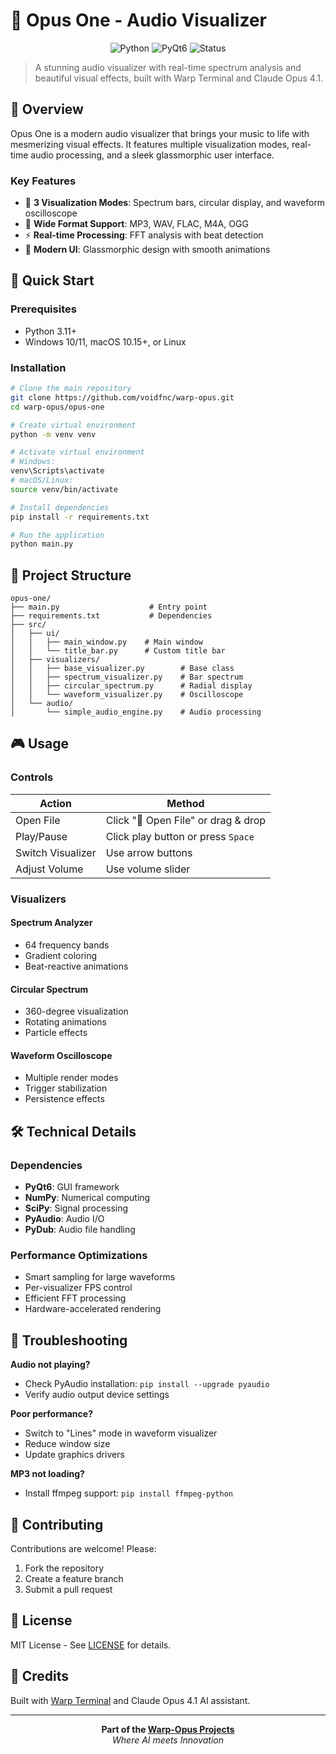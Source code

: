 # 🎵 Opus One - Audio Visualizer

<div align="center">
  <img src="https://img.shields.io/badge/Python-3.11+-blue.svg" alt="Python">
  <img src="https://img.shields.io/badge/PyQt6-6.5.0+-green.svg" alt="PyQt6">
  <img src="https://img.shields.io/badge/Status-Complete-success.svg" alt="Status">
</div>

> A stunning audio visualizer with real-time spectrum analysis and beautiful visual effects, built with Warp Terminal and Claude Opus 4.1.

## 🎯 Overview

Opus One is a modern audio visualizer that brings your music to life with mesmerizing visual effects. It features multiple visualization modes, real-time audio processing, and a sleek glassmorphic user interface.

### Key Features
- 🎨 **3 Visualization Modes**: Spectrum bars, circular display, and waveform oscilloscope
- 🎵 **Wide Format Support**: MP3, WAV, FLAC, M4A, OGG
- ⚡ **Real-time Processing**: FFT analysis with beat detection
- 💎 **Modern UI**: Glassmorphic design with smooth animations

## 🚀 Quick Start

### Prerequisites
- Python 3.11+
- Windows 10/11, macOS 10.15+, or Linux

### Installation

```bash
# Clone the main repository
git clone https://github.com/voidfnc/warp-opus.git
cd warp-opus/opus-one

# Create virtual environment
python -m venv venv

# Activate virtual environment
# Windows:
venv\Scripts\activate
# macOS/Linux:
source venv/bin/activate

# Install dependencies
pip install -r requirements.txt

# Run the application
python main.py
```

## 📁 Project Structure

```
opus-one/
├── main.py                    # Entry point
├── requirements.txt           # Dependencies
├── src/
│   ├── ui/
│   │   ├── main_window.py    # Main window
│   │   └── title_bar.py      # Custom title bar
│   ├── visualizers/
│   │   ├── base_visualizer.py        # Base class
│   │   ├── spectrum_visualizer.py    # Bar spectrum
│   │   ├── circular_spectrum.py      # Radial display
│   │   └── waveform_visualizer.py    # Oscilloscope
│   └── audio/
│       └── simple_audio_engine.py    # Audio processing
```

## 🎮 Usage

### Controls
| Action | Method |
|--------|--------|
| Open File | Click "📁 Open File" or drag & drop |
| Play/Pause | Click play button or press `Space` |
| Switch Visualizer | Use arrow buttons |
| Adjust Volume | Use volume slider |

### Visualizers

#### Spectrum Analyzer
- 64 frequency bands
- Gradient coloring
- Beat-reactive animations

#### Circular Spectrum
- 360-degree visualization
- Rotating animations
- Particle effects

#### Waveform Oscilloscope
- Multiple render modes
- Trigger stabilization
- Persistence effects

## 🛠️ Technical Details

### Dependencies
- **PyQt6**: GUI framework
- **NumPy**: Numerical computing
- **SciPy**: Signal processing
- **PyAudio**: Audio I/O
- **PyDub**: Audio file handling

### Performance Optimizations
- Smart sampling for large waveforms
- Per-visualizer FPS control
- Efficient FFT processing
- Hardware-accelerated rendering

## 🐛 Troubleshooting

**Audio not playing?**
- Check PyAudio installation: `pip install --upgrade pyaudio`
- Verify audio output device settings

**Poor performance?**
- Switch to "Lines" mode in waveform visualizer
- Reduce window size
- Update graphics drivers

**MP3 not loading?**
- Install ffmpeg support: `pip install ffmpeg-python`

## 🤝 Contributing

Contributions are welcome! Please:
1. Fork the repository
2. Create a feature branch
3. Submit a pull request

## 📄 License

MIT License - See [LICENSE](../LICENSE) for details.

## 🙏 Credits

Built with [Warp Terminal](https://www.warp.dev/) and Claude Opus 4.1 AI assistant.

---

<div align="center">
  <b>Part of the <a href="https://github.com/voidfnc/warp-opus">Warp-Opus Projects</a></b><br>
  <i>Where AI meets Innovation</i>
</div>
